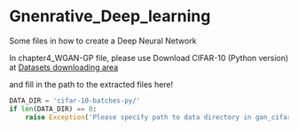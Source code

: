 # Gnenrative_Deep_learning
Some files in how to create a Deep Neural Network

In chapter4_WGAN-GP file, please use
Download CIFAR-10 (Python version) at
[Datasets downloading area](https://www.cs.toronto.edu/~kriz/cifar.html) 

and fill in the path to the
extracted files here!
```python
DATA_DIR = 'cifar-10-batches-py/'
if len(DATA_DIR) == 0:
    raise Exception('Please specify path to data directory in gan_cifar.py!')
```
